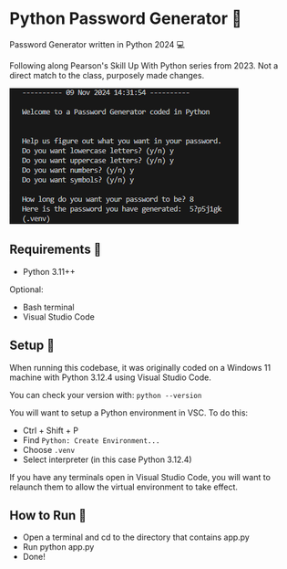 # Python Password Generator 🔑

Password Generator written in Python 2024 💻

Following along Pearson's Skill Up With Python series from 2023. Not a direct match to the class, purposely made changes.

![app image](app_image.png)

## Requirements 📜

- Python 3.11++

Optional:

- Bash terminal
- Visual Studio Code

## Setup 🔧

When running this codebase, it was originally coded on a Windows 11 machine with Python 3.12.4 using Visual Studio Code.

You can check your version with: `python --version`

You will want to setup a Python environment in VSC. To do this:

- Ctrl + Shift + P
- Find `Python: Create Environment...`
- Choose `.venv`
- Select interpreter (in this case Python 3.12.4)

If you have any terminals open in Visual Studio Code, you will want to relaunch them to allow the virtual environment to take effect.

## How to Run 🏃

- Open a terminal and cd to the directory that contains app.py
- Run python app.py
- Done!
